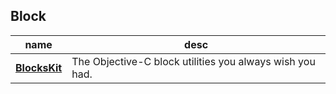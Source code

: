 ## Block

   name      |     desc      |
------------ | ------------- |
**[BlocksKit](https://github.com/zwaldowski/BlocksKit)** | The Objective-C block utilities you always wish you had.
